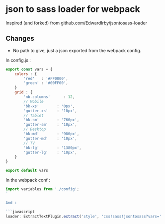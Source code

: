 # json to sass loader for webpack

Inspired (and forked) from github.com/EdwardIrby/jsontosass-loader

## Changes
- No path to give, just a json exported from the webpack config.

In config.js :
```javascript
export const vars = {
    colors : {
        'red'   : '#FF0000',
        'green' : '#00FF00',
    }
    grid : {
        'nb-columns'      : 12,
        // Mobile
        'bk-xs'        : '0px',
        'gutter-xs'    : '10px',
        // Tablet
        'bk-sm'        : '760px',
        'gutter-sm'    : '10px',
        // Desktop
        'bk-md'        : '980px',
        'gutter-md'    : '10px',
        // TV
        'bk-lg'        : '1380px',
        'gutter-lg'    : '10px',
    }
}

export default vars
```

In the webpack conf :

```javascript
import variables from './config';
`

And :

```javascript
loader: ExtractTextPlugin.extract('style', 'css!sass!jsontosass?vars=' + encodeURIComponent(JSON.stringify(variables)))
```
